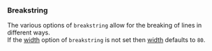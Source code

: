 ### Breakstring

The various options of `breakstring` allow for the breaking of lines in different ways.  
If the [width](/grunt-build-include/pages/Docs/Options/breakstring/width/) option of `breakstring` is not set then [width](/grunt-build-include/pages/Docs/Options/breakstring/width/) defaults to `80`.  